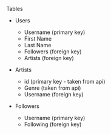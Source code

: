Tables
- Users
    - Username (primary key)
    - First Name
    - Last Name
    - Followers (foreign key)
    - Artists (foreign key)

- Artists
    - id (primary key - taken from api)
    - Genre (taken from api)
    - Username (foreign key)



- Followers
    - Username (primary key)
    - Following (foreign key)
